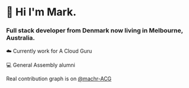 # 👋 Hi I'm Mark. 

### Full stack developer from Denmark now living in Melbourne, Australia.

☁️ Currently work for A Cloud Guru

💻 General Assembly alumni

Real contribution graph is on [@machr-ACG](https://github.com/machr-ACG) 


